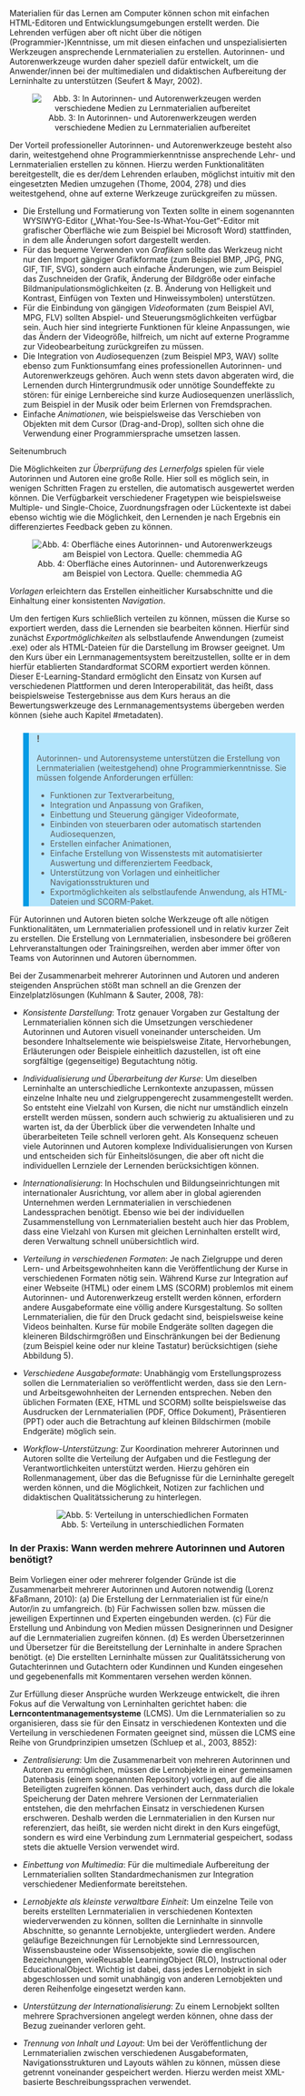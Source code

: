 Materialien für das Lernen am Computer können schon mit einfachen HTML-Editoren und Entwicklungsumgebungen erstellt werden. Die Lehrenden verfügen aber oft nicht über die nötigen (Programmier-)Kenntnisse, um mit diesen einfachen und unspezialisierten Werkzeugen ansprechende Lernmaterialien zu erstellen. Autorinnen- und Autorenwerkzeuge wurden daher speziell dafür entwickelt, um die Anwender/innen bei der multimedialen und didaktischen Aufbereitung der Lerninhalte zu unterstützen (Seufert &amp; Mayr, 2002).

<center><figure>
  <img src="img/3_In_Autorinnen_und_Autorenwerkzeugen_werden_verschiedene_Medien_zu_Lernmaterialie.jpg" alt="Abb. 3: In Autorinnen- und Autorenwerkzeugen werden verschiedene Medien zu Lernmaterialien aufbereitet">
  <figcaption>Abb. 3: In Autorinnen- und Autorenwerkzeugen werden verschiedene Medien zu Lernmaterialien aufbereitet</figcaption>
</figure></center>


Der Vorteil professioneller Autorinnen- und Autorenwerkzeuge besteht also darin, weitestgehend ohne Programmierkenntnisse ansprechende Lehr- und Lernmaterialien erstellen zu können. Hierzu werden Funktionalitäten bereitgestellt, die es der/dem Lehrenden erlauben, möglichst intuitiv mit den eingesetzten Medien umzugehen (Thome, 2004, 278) und dies weitestgehend, ohne auf externe Werkzeuge zurückgreifen zu müssen.

- Die Erstellung und Formatierung von Texten sollte in einem sogenannten WYSIWYG-Editor („What-You-See-Is-What-You-Get“-Editor mit grafischer Oberfläche wie zum Beispiel bei Microsoft Word) stattfinden, in dem alle Änderungen sofort dargestellt werden.
- Für das bequeme Verwenden von *Grafiken* sollte das Werkzeug nicht nur den Import gängiger Grafikformate (zum Beispiel BMP, JPG, PNG, GIF, TIF, SVG), sondern auch einfache Änderungen, wie zum Beispiel das Zuschneiden der Grafik, Änderung der Bildgröße oder einfache Bildmanipulationsmöglichkeiten (z. B. Änderung von Helligkeit und Kontrast, Einfügen von Texten und Hinweissymbolen) unterstützen.
- Für die Einbindung von gängigen *Video*formaten (zum Beispiel AVI, MPG, FLV) sollten Abspiel- und Steuerungsmöglichkeiten verfügbar sein. Auch hier sind integrierte Funktionen für kleine Anpassungen, wie das Ändern der Videogröße, hilfreich, um nicht auf externe Programme zur Videobearbeitung zurückgreifen zu müssen.
- Die Integration von *Audio*sequenzen (zum Beispiel MP3, WAV) sollte ebenso zum Funktionsumfang eines professionellen Autorinnen- und Autorenwerkzeugs gehören. Auch wenn stets davon abgeraten wird, die Lernenden durch Hintergrundmusik oder unnötige Soundeffekte zu stören: für einige Lernbereiche sind kurze Audiosequenzen unerlässlich, zum Beispiel in der Musik oder beim Erlernen von Fremdsprachen.
- Einfache *Animationen*, wie beispielsweise das Verschieben von Objekten mit dem Cursor (Drag-and-Drop), sollten sich ohne die Verwendung einer Programmiersprache umsetzen lassen.

Seitenumbruch

Die Möglichkeiten zur *Überprüfung des Lernerfolgs* spielen für viele Autorinnen und Autoren eine große Rolle. Hier soll es möglich sein, in wenigen Schritten Fragen zu erstellen, die automatisch ausgewertet werden können. Die Verfügbarkeit verschiedener Fragetypen wie beispielsweise Multiple- und Single-Choice, Zuordnungsfragen oder Lückentexte ist dabei ebenso wichtig wie die Möglichkeit, den Lernenden je nach Ergebnis ein differenziertes Feedback geben zu können.

<center><figure>
  <img src="img/4_Oberfläche_eines_Autorinnen_und_Autorenwerkzeugs_am_Beispiel_von_Lectora_Quelle_.png" alt="Abb. 4: Oberfläche eines Autorinnen- und Autorenwerkzeugs am Beispiel von Lectora. Quelle: chemmedia AG">
  <figcaption>Abb. 4: Oberfläche eines Autorinnen- und Autorenwerkzeugs am Beispiel von Lectora. Quelle: chemmedia AG</figcaption>
</figure></center>


*Vorlagen* erleichtern das Erstellen einheitlicher Kursabschnitte und die Einhaltung einer konsistenten *Navigation*.

Um den fertigen Kurs schließlich verteilen zu können, müssen die Kurse so exportiert werden, dass die Lernenden sie bearbeiten können. Hierfür sind zunächst *Exportmöglichkeiten* als selbstlaufende Anwendungen (zumeist .exe) oder als HTML-Dateien für die Darstellung im Browser geeignet. Um den Kurs über ein Lernmanagementsystem bereitzustellen, sollte er in dem hierfür etablierten Standardformat SCORM exportiert werden können. Dieser E-Learning-Standard ermöglicht den Einsatz von Kursen auf verschiedenen Plattformen und deren Interoperabilität, das heißt, dass beispielsweise Testergebnisse aus dem Kurs heraus an die Bewertungswerkzeuge des Lernmanagementsystems übergeben werden können (siehe auch Kapitel #metadaten).

<blockquote style="background: #B3E5FC; border-left: 10px solid #039BE5">

### !

Autorinnen- und Autorensysteme unterstützen die Erstellung von Lernmaterialien (weitestgehend) ohne Programmierkenntnisse. Sie müssen folgende Anforderungen erfüllen:

- Funktionen zur Textverarbeitung,
- Integration und Anpassung von Grafiken,
- Einbettung und Steuerung gängiger Videoformate,
- Einbinden von steuerbaren oder automatisch startenden Audiosequenzen,
- Erstellen einfacher Animationen,
- Einfache Erstellung von Wissenstests mit automatisierter Auswertung und differenziertem Feedback,
- Unterstützung von Vorlagen und einheitlicher Navigationsstrukturen und
- Exportmöglichkeiten als selbstlaufende Anwendung, als HTML-Dateien und SCORM-Paket.

</blockquote>

Für Autorinnen und Autoren bieten solche Werkzeuge oft alle nötigen Funktionalitäten, um Lernmaterialien professionell und in relativ kurzer Zeit zu erstellen. Die Erstellung von Lernmaterialien, insbesondere bei größeren Lehrveranstaltungen oder Trainingsreihen, werden aber immer öfter von Teams von Autorinnen und Autoren übernommen.

Bei der Zusammenarbeit mehrerer Autorinnen und Autoren und anderen steigenden Ansprüchen stößt man schnell an die Grenzen der Einzelplatzlösungen (Kuhlmann &amp; Sauter, 2008, 78):

- *Konsistente Darstellung*: Trotz genauer Vorgaben zur Gestaltung der Lernmaterialien können sich die Umsetzungen verschiedener Autorinnen und Autoren visuell voneinander unterscheiden. Um besondere Inhaltselemente wie beispielsweise Zitate, Hervorhebungen, Erläuterungen oder Beispiele einheitlich dazustellen, ist oft eine sorgfältige (gegenseitige) Begutachtung nötig.

- *Individualisierung und Überarbeitung der Kurse*: Um dieselben Lerninhalte an unterschiedliche Lernkontexte anzupassen, müssen einzelne Inhalte neu und zielgruppengerecht zusammengestellt werden. So entsteht eine Vielzahl von Kursen, die nicht nur umständlich einzeln erstellt werden müssen, sondern auch schwierig zu aktualisieren und zu warten ist, da der Überblick über die verwendeten Inhalte und überarbeiteten Teile schnell verloren geht. Als Konsequenz scheuen viele Autorinnen und Autoren komplexe Individualisierungen von Kursen und entscheiden sich für Einheitslösungen, die aber oft nicht die individuellen Lernziele der Lernenden berücksichtigen können.
- *Internationalisierung*: In Hochschulen und Bildungseinrichtungen mit internationaler Ausrichtung, vor allem aber in global agierenden Unternehmen werden Lernmaterialien in verschiedenen Landessprachen benötigt. Ebenso wie bei der individuellen Zusammenstellung von Lernmaterialien besteht auch hier das Problem, dass eine Vielzahl von Kursen mit gleichen Lerninhalten erstellt wird, deren Verwaltung schnell unübersichtlich wird.
- *Verteilung in verschiedenen Formaten*: Je nach Zielgruppe und deren Lern- und Arbeitsgewohnheiten kann die Veröffentlichung der Kurse in verschiedenen Formaten nötig sein. Während Kurse zur Integration auf einer Webseite (HTML) oder einem LMS (SCORM) problemlos mit einem Autorinnen- und Autorenwerkzeug erstellt werden können, erfordern andere Ausgabeformate eine völlig andere Kursgestaltung. So sollten Lernmaterialien, die für den Druck gedacht sind, beispielsweise keine Videos beinhalten. Kurse für mobile Endgeräte sollten dagegen die kleineren Bildschirmgrößen und Einschränkungen bei der Bedienung (zum Beispiel keine oder nur kleine Tastatur) berücksichtigen (siehe Abbildung 5).
- *Verschiedene Ausgabeformate*: Unabhängig vom Erstellungsprozess sollen die Lernmaterialien so veröffentlicht werden, dass sie den Lern- und Arbeitsgewohnheiten der Lernenden entsprechen. Neben den üblichen Formaten (EXE, HTML und SCORM) sollte beispielsweise das Ausdrucken der Lernmaterialien (PDF, Office Dokument), Präsentieren (PPT) oder auch die Betrachtung auf kleinen Bildschirmen (mobile Endgeräte) möglich sein.
- *Workflow-Unterstützung*: Zur Koordination mehrerer Autorinnen und Autoren sollte die Verteilung der Aufgaben und die Festlegung der Verantwortlichkeiten unterstützt werden. Hierzu gehören ein Rollenmanagement, über das die Befugnisse für die Lerninhalte geregelt werden können, und die Möglichkeit, Notizen zur fachlichen und didaktischen Qualitätssicherung zu hinterlegen.

<center><figure>
  <img src="img/5_Verteilung_in_unterschiedlichen_Formaten.png" alt="Abb. 5: Verteilung in unterschiedlichen Formaten">
  <figcaption>Abb. 5: Verteilung in unterschiedlichen Formaten</figcaption>
</figure></center>


### In der Praxis: Wann werden mehrere Autorinnen und Autoren benötigt?

Beim Vorliegen einer oder mehrerer folgender Gründe ist die Zusammenarbeit mehrerer Autorinnen und Autoren notwendig (Lorenz &amp;Faßmann, 2010): (a) Die Erstellung der Lernmaterialien ist für eine/n Autor/in zu umfangreich. (b) Für Fachwissen sollen bzw. müssen die jeweiligen Expertinnen und Experten eingebunden werden. (c) Für die Erstellung und Anbindung von Medien müssen Designerinnen und Designer auf die Lernmaterialien zugreifen können. (d) Es werden Übersetzerinnen und Übersetzer für die Bereitstellung der Lerninhalte in andere Sprachen benötigt. (e) Die erstellten Lerninhalte müssen zur Qualitätssicherung von Gutachterinnen und Gutachtern oder Kundinnen und Kunden eingesehen und gegebenenfalls mit Kommentaren versehen werden können.

</blockquote>

Zur Erfüllung dieser Ansprüche wurden Werkzeuge entwickelt, die ihren Fokus auf die Verwaltung von Lerninhalten gerichtet haben: die **Lerncontentmanagementsysteme** (LCMS). Um die Lernmaterialien so zu organisieren, dass sie für den Einsatz in verschiedenen Kontexten und die Verteilung in verschiedenen Formaten geeignet sind, müssen die LCMS eine Reihe von Grundprinzipien umsetzen (Schluep et al., 2003, 8852):

- *Zentralisierung*: Um die Zusammenarbeit von mehreren Autorinnen und Autoren zu ermöglichen, müssen die Lernobjekte in einer gemeinsamen Datenbasis (einem sogenannten Repository) vorliegen, auf die alle Beteiligten zugreifen können. Das verhindert auch, dass durch die lokale Speicherung der Daten mehrere Versionen der Lernmaterialien entstehen, die den mehrfachen Einsatz in verschiedenen Kursen erschweren. Deshalb werden die Lernmaterialien in den Kursen nur referenziert, das heißt, sie werden nicht direkt in den Kurs eingefügt, sondern es wird eine Verbindung zum Lernmaterial gespeichert, sodass stets die aktuelle Version verwendet wird.

- *Einbettung von Multimedia*: Für die multimediale Aufbereitung der Lernmaterialien sollten Standardmechanismen zur Integration verschiedener Medienformate bereitstehen.
- *Lernobjekte als kleinste verwaltbare Einheit*: Um einzelne Teile von bereits erstellten Lernmaterialien in verschiedenen Kontexten wiederverwenden zu können, sollten die Lerninhalte in sinnvolle Abschnitte, so genannte Lernobjekte, untergliedert werden. Andere geläufige Bezeichnungen für Lernobjekte sind Lernressourcen, Wissensbausteine oder Wissensobjekte, sowie die englischen Bezeichnungen, wieReusable LearningObject (RLO), Instructional oder EducationalObject. Wichtig ist dabei, dass jedes Lernobjekt in sich abgeschlossen und somit unabhängig von anderen Lernobjekten und deren Reihenfolge eingesetzt werden kann.
- *Unterstützung der Internationalisierung*: Zu einem Lernobjekt sollten mehrere Sprachversionen angelegt werden können, ohne dass der Bezug zueinander verloren geht.
- *Trennung von Inhalt und Layout*: Um bei der Veröffentlichung der Lernmaterialien zwischen verschiedenen Ausgabeformaten, Navigationsstrukturen und Layouts wählen zu können, müssen diese getrennt voneinander gespeichert werden. Hierzu werden meist XML-basierte Beschreibungssprachen verwendet.
